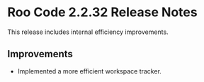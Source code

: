 # Roo Code 2.2.32 Release Notes

This release includes internal efficiency improvements.

## Improvements

*   Implemented a more efficient workspace tracker.